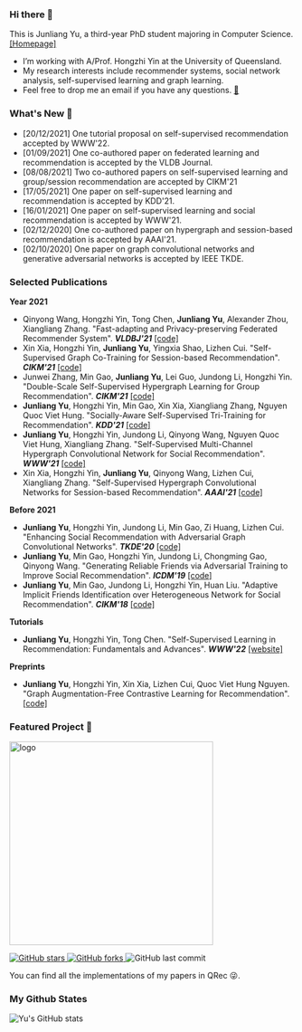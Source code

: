 ### Hi there 👋

This is Junliang Yu, a third-year PhD student majoring in Computer Science. [[Homepage]](https://coder-yu.github.io/)
- I’m working with A/Prof. Hongzhi Yin at the University of Queensland.
- My research interests include recommender systems, social network analysis, self-supervised learning and graph learning.
- Feel free to drop me an email if you have any questions. [📧](mailto:jl.yu@uq.edu.au)

### What's New 📢
- [20/12/2021] One tutorial proposal on self-supervised recommendation accepted by WWW'22.
- [01/09/2021] One co-authored paper on federated learning and recommendation is accepted by the VLDB Journal.
- [08/08/2021] Two co-authored papers on self-supervised learning and group/session recommendation are accepted by CIKM'21
- [17/05/2021] One paper on self-supervised learning and recommendation is accepted by KDD'21.  
- [16/01/2021] One paper on self-supervised learning and social recommendation is accepted by WWW'21.  
- [02/12/2020] One co-authored paper on hypergraph and session-based recommendation is accepted by AAAI'21.  
- [02/10/2020] One paper on graph convolutional networks and generative adversarial networks is accepted by IEEE TKDE.

### Selected Publications

<b>Year 2021</b>
+ Qinyong Wang, Hongzhi Yin, Tong Chen, <b>Junliang Yu</b>, Alexander Zhou, Xiangliang Zhang. "Fast-adapting and Privacy-preserving Federated Recommender System". <i><b>VLDBJ'21</b></i> [[code]]()
+ Xin Xia, Hongzhi Yin, <b>Junliang Yu</b>, Yingxia Shao, Lizhen Cui. "Self-Supervised Graph Co-Training for Session-based Recommendation". <i><b>CIKM'21</b></i> [[code]](https://github.com/xiaxin1998/COTREC)
+ Junwei Zhang, Min Gao, <b>Junliang Yu</b>, Lei Guo, Jundong Li, Hongzhi Yin. "Double-Scale Self-Supervised Hypergraph Learning for Group Recommendation". <i><b>CIKM'21</b></i> [[code]](https://github.com/0411tony/HHGR)
+ <b>Junliang Yu</b>, Hongzhi Yin, Min Gao, Xin Xia, Xiangliang Zhang, Nguyen Quoc Viet Hung. "Socially-Aware Self-Supervised Tri-Training for Recommendation". <i><b>KDD'21</b></i> [[code]](https://github.com/Coder-Yu/QRec/blob/master/model/ranking/SEPT.py)
+ <b>Junliang Yu</b>, Hongzhi Yin, Jundong Li, Qinyong Wang, Nguyen Quoc Viet Hung, Xiangliang Zhang. "Self-Supervised Multi-Channel Hypergraph Convolutional Network for Social Recommendation". <i><b>WWW'21</b></i> [[code]](https://github.com/Coder-Yu/QRec/blob/master/model/ranking/MHCN.py)
+ Xin Xia, Hongzhi Yin, <b>Junliang Yu</b>, Qinyong Wang, Lizhen Cui, Xiangliang Zhang. "Self-Supervised Hypergraph Convolutional Networks for Session-based Recommendation". <i><b>AAAI'21</b></i> [[code]](https://github.com/xiaxin1998/DHCN)

<b>Before 2021</b>
+ <b>Junliang Yu</b>, Hongzhi Yin, Jundong Li, Min Gao, Zi Huang, Lizhen Cui. "Enhancing Social Recommendation with Adversarial Graph Convolutional Networks". <i><b>TKDE'20</b></i> [[code]](https://github.com/Coder-Yu/QRec/blob/master/model/ranking/ESRF.py)
+ <b>Junliang Yu</b>, Min Gao, Hongzhi Yin, Jundong Li, Chongming Gao, Qinyong Wang. "Generating Reliable Friends via Adversarial Training to Improve Social Recommendation". <i><b>ICDM'19</b></i> [[code]](https://github.com/Coder-Yu/QRec/blob/master/model/ranking/RSGAN.py)
+ <b>Junliang Yu</b>, Min Gao, Jundong Li, Hongzhi Yin, Huan Liu. "Adaptive Implicit Friends Identification over Heterogeneous Network for Social Recommendation". <i><b>CIKM'18</b></i> [[code]](https://github.com/Coder-Yu/QRec/blob/master/model/ranking/IF-BPR.py)
  
<b>Tutorials</b>
+ <b>Junliang Yu</b>, Hongzhi Yin, Tong Chen. "Self-Supervised Learning in Recommendation: Fundamentals and Advances". <i><b>WWW'22</b></i> [[website]](https://ssl-recsys.github.io/)
  
<b>Preprints</b>
+ <b>Junliang Yu</b>, Hongzhi Yin, Xin Xia, Lizhen Cui, Quoc Viet Hung Nguyen. "Graph Augmentation-Free Contrastive Learning for Recommendation". [[code]](https://github.com/Coder-Yu/QRec/blob/master/model/ranking/GACL.py)


### Featured Project 🍊
<a href="https://github.com/Coder-Yu/QRec"> <img src="https://raw.githubusercontent.com/Coder-Yu/QRec/master/logo.png" alt="logo" width=360 border="0"></a><br>
<p float="left"> <a href="https://github.com/Coder-Yu/QRec/stargazers"> <img alt="GitHub stars" src="https://img.shields.io/github/stars/Coder-Yu/QRec"/> </a> <a href="https://github.com/Coder-Yu/QRec/network/members"> <img alt="GitHub forks" src="https://img.shields.io/github/forks/Coder-Yu/QRec"/> </a> <img alt="GitHub last commit" src="https://img.shields.io/github/last-commit/Coder-Yu/QRec"></p> 
You can find all the implementations of my papers in QRec 😜.

### My Github States

![Yu's GitHub stats](https://github-readme-stats.vercel.app/api?username=Coder-Yu)

